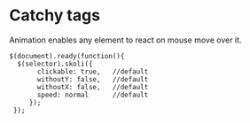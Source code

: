 # Catchy tags

Animation enables any element to react on mouse move over it.

```
$(document).ready(function(){ 
  $(selector).skoli({
       clickable: true,   //default 
       withoutY: false,   //default 
       withoutX: false,   //default 
       speed: normal      //default 
     });
 });
```
